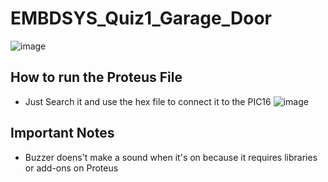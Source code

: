 # EMBDSYS_Quiz1_Garage_Door
![image](https://github.com/kenaniscoding/EMBDSYS_Quiz1_Garage_Door/assets/112913035/d39c172d-6a80-469c-a2dd-4c866487e558)
## How to run the Proteus File
- Just Search it and use the hex file to connect it to the PIC16
![image](https://github.com/kenaniscoding/EMBDSYS_Quiz1_Garage_Door/assets/112913035/c0274f18-1196-414c-9f93-581ab6836fc9)
## Important Notes
- Buzzer doens't make a sound when it's on because it requires libraries or add-ons on Proteus

